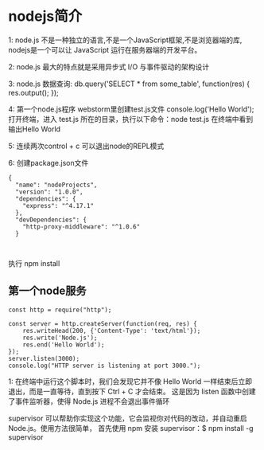 <h1>nodejs简介</h1>
<p></p>
<p>1: node.js 不是一种独立的语言,不是一个JavaScript框架,不是浏览器端的库, nodejs是一个可以让 JavaScript 运行在服务器端的开发平台。<p>
<p>2: node.js 最大的特点就是采用异步式 I/O 与事件驱动的架构设计</p>
<p>3: node.js 数据查询: db.query('SELECT * from some_table', function(res) {   res.output(); }); </p>
<p>4: 第一个node.js程序 webstorm里创建test.js文件 console.log('Hello World'); 
打开终端，进入 test.js 所在的目录，执行以下命令：node test.js 在终端中看到输出Hello World</p>
<p>5: 连续两次control + c 可以退出node的REPL模式</p>
<p>6: 创建package.json文件</p>

```
{
  "name": "nodeProjects",
  "version": "1.0.0",
  "dependencies": {
    "express": "^4.17.1"
  },
  "devDependencies": {
    "http-proxy-middleware": "^1.0.6"
  }
  
  
```
<p>执行 npm install</p>

<h2>第一个node服务</h2>


```
const http = require("http");

const server = http.createServer(function(req, res) {
    res.writeHead(200, {'Content-Type': 'text/html'});
    res.write('Node.js');
    res.end('Hello World');
});
server.listen(3000);
console.log("HTTP server is listening at port 3000.");

```

<p>1: 在终端中运行这个脚本时，我们会发现它并不像 Hello World 一样结束后立即退出，而是一直等待，直到按下 Ctrl + C 才会结束。
这是因为 listen 函数中创建了事件监听器，使得 Node.js 进程不会退出事件循环
</p>


supervisor 可以帮助你实现这个功能，它会监视你对代码的改动，并自动重启 Node.js。使用方法很简单，
首先使用 npm 安装 supervisor：$ npm install -g supervisor
